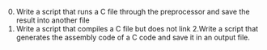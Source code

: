 0. Write a script that runs a C file through the preprocessor and save the result into another file
1. Write a script that compiles a C file but does not link
2.Write a script that generates the assembly code of a C code and save it in an output file.
